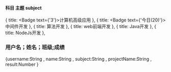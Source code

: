 

####  科目  主题  subject
{ title: <Badge text={'3'}>计算机高级应用</Badge> },
{ title: <Badge text={'今日(20)'}>中间件开发</Badge> },
{ title: <Badge dot>算法开发</Badge> },
{ title: <Badge dot>web前端开发</Badge> },
{ title: <Badge dot>Java开发</Badge> },
{ title: <Badge dot>NodeJs开发</Badge> },

###  用户名；姓名；班级;成绩


{username:String , name:String , subject:String , projectName:String , result:Number }